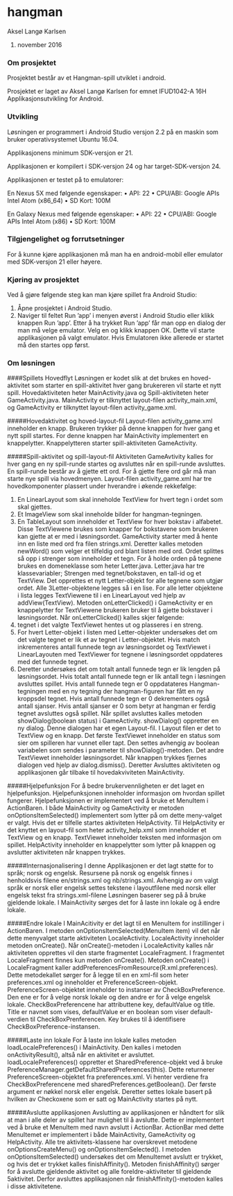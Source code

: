 # hangman

Aksel Langø Karlsen

1. november 2016

### Om prosjektet
Prosjektet består av et Hangman-spill utviklet i android.

Prosjektet er laget av Aksel Langø Karlsen for emnet IFUD1042-A 16H
Applikasjonsutvikling for Android.

### Utvikling
Løsningen er programmert i Android Studio versjon 2.2 på en maskin som bruker
operativsystemet Ubuntu 16.04.

Applikasjonens minimum SDK-versjon er 21.

Applikasjonen er kompilert i SDK-versjon 24 og har target-SDK-versjon 24.

Applikasjonen er testet på to emulatorer:

En Nexus 5X med følgende egenskaper:
• API: 22
• CPU/ABI: Google APIs Intel Atom (x86_64)
• SD Kort: 100M

En Galaxy Nexus med følgende egenskaper:
• API: 22
• CPU/ABI: Google APIs Intel Atom (x86)
• SD Kort: 100M

### Tilgjengelighet og forrutsetninger
For å kunne kjøre applikasjonen må man ha en android-mobil eller emulator med
SDK-versjon 21 eller høyere.

### Kjøring av prosjektet
Ved å gjøre følgende steg kan man kjøre spillet fra Android Studio:
1. Åpne prosjektet i Android Studio.
2. Naviger til feltet Run ’app’ i menyen øverst i Android Studio eller klikk
knappen Run ’app’.
Etter å ha trykket Run ’app’ får man opp en dialog der man må velge
emulator. Velg en og klikk knappen OK. Dette vil starte applikasjonen på
valgt emulator. Hvis Emulatoren ikke allerede er startet må den startes opp
først.

### Om løsningen

####Spillets Hovedflyt
Løsningen er kodet slik at det brukes en hoved-aktivitet som starter en
spill-aktivitet hver gang brukereren vil starte et nytt spill. Hovedaktiviteten heter
MainActivity.java og Spill-aktiviteten heter GameActivity.java. MainActivity er
tilknyttet layout-filen activity_main.xml, og GameActivity er tilknyttet
layout-filen activity_game.xml.

#####Hovedaktivitet og hoved-layout-fil
Layout-filen activity_game.xml inneholder en knapp. Brukeren trykker på denne
knappen for hver gang et nytt spill startes. For denne knappen har MainActivity
implementert en knappelytter. Knappelytteren starter spill-aktiviteten
GameActivity.

#####Spill-aktivitet og spill-layout-fil
Aktiviteten GameAvtivity kalles for hver gang en ny spill-runde startes og
avsluttes når en spill-runde avsluttes. En spill-runde består av å gjette ett ord.
For å gjette flere ord går må man starte nye spill via hovedmenyen.
Layout-filen activity_game.xml har tre hovedkomponenter plassert under
hverandre i økende rekkefølge:
1. En LinearLayout som skal inneholde TextView for hvert tegn i ordet som
skal gjettes.
2. Et ImageView som skal inneholde bilder for hangman-tegningen.
3. En TableLayout som inneholder et TextView for hver bokstav i alfabetet.
Disse TextViewene brukes som knapper for bokstavene som brukeren kan
gjette at er med i løsningsordet.
GameActivity starter med å hente inn en liste med ord fra filen strings.xml.
Deretter kalles metoden newWord() som velger et tilfeldig ord blant listen med
ord. Ordet splittes så opp i strenger som inneholder et tegn. For å holde orden på
tegnene brukes en domeneklasse som heter Letter.java. Letter.java har tre
klassevariabler; Strengen med tegnet/bokstaven, en tall-id og et TextView. Det
opprettes et nytt Letter-objekt for alle tegnene som utgjør ordet. Alle
3Letter-objektene legges så i en lise. For alle letter objektene i lista legges
TextViewene til i en LinearLayout ved hjelp av addView(TextView).
Metoden onLetterClicked() i GameActivity er en knappelytter for TextViewene
brukeren bruker til å gjette bokstaver i løsningsordet. Når onLetterClicked()
kalles skjer følgende:
1. tegnet i det valgte TextViewet hentes ut og plasseres i en streng.
2. For hvert Letter-objekt i listen med Letter-objekter undersøkes det om det
valgte tegnet er lik et av tegnet i Letter-objektet. Hvis match inkrementeres
antall funnede tegn av løsningsordet og TextViewet i LinearLayouten med
TextViewer for tegnene i løsningsordet oppdateres med det funnede tegnet.
3. Deretter undersøkes det om totalt antall funnede tegn er lik lengden på
løsningsordet. Hvis totalt antall funnede tegn er lik antall tegn i løsningen
avsluttes spillet. Hvis antall funnede tegn er 0 oppdatateres
Hangman-tegningen med en ny tegning der hangman-figuren har fått en ny
kroppsdel tegnet. Hvis antall funnede tegn er 0 dekrementers også antall
sjanser. Hvis antall sjanser er 0 som betyr at hangman er ferdig tegnet
avsluttes også spillet.
Når spillet avsluttes kalles metoden showDialog(boolean status) i GameActivity.
showDialog() oppretter en ny dialog. Denne dialogen har et egen Layout-fil. I
Layout filen er det to TextView og en knapp. Det første TextViewet inneholder
en status som sier om spilleren har vunnet eller tapt. Den settes avhengig av
boolean variabelen som sendes i parameter til showDialog()-metoden. Det andre
TextViewet inneholder løsningsordet. Når knappen trykkes fjernes dialogen ved
hjelp av dialog.dismiss(). Deretter Avsluttes aktiviteten og applikasjonen går
tilbake til hovedakviviteten MainActivity.

#####Hjelpefunksjon
For å bedre brukervennligheten er det laget en hjelpefunksjon. Hjelpefunksjonen
inneholder informasjon om hvordan spillet fungerer. Hjelpefunksjonen er
implementert ved å bruke et MenuItem i ActionBaren. I både MainActivity og
GameActivity er metoden onOptionsItemSelected() implementert som lytter på
om dette meny-valget er valgt. Hvis det er tilfelle startes aktiviteten HelpActivity.
Til HelpActivity er det knyttet en layout-fil som heter activity_help.xml som
inneholder et TextView og en knapp. TextViewet inneholder teksten med
informasjon om spillet. HelpActivity inneholder en knappelytter som lytter på
knappen og avslutter aktiviteten når knappen trykkes.

#####Internasjonalisering
I denne Applikasjonen er det lagt støtte for to språk; norsk og engelsk. Resursene
på norsk og engelsk finnes i henholdsvis filene en/strings.xml og nb/strings.xml.
Avhengig av om valgt språk er norsk eller engelsk settes tekstene i layoutfilene
med norsk eller engelsk tekst fra strings.xml-filene
Løsningen baserer seg på å bruke gjeldende lokale. I MainActivity sørges det for
å laste inn lokale og å endre lokale.

#####Endre lokale
I MainAcitivity er det lagt til en MenuItem for instillinger i ActionBaren. I
metoden onOptionsItemSelected(MenuItem item) vil det når dette menyvalget
starte aktiviteten LocaleActivity. LocaleActivity inneholder metoden onCreate().
Når onCreate()-metoden i LocaleActivity kalles når aktiviteten opprettes vil den
starte fragmentet LocaleFragment. I fragmentet LocaleFragment finnes kun
metoden onCreate(). Metoden onCreate() i LocaleFragment kaller
addPreferencesFromResource(R.xml.preferences). Dette metodekallet sørger for å
legge til en en xml-fil som heter preferences.xml og inneholder et
PreferenceScreen-objekt. PreferenceScreen-objektet inneholder to instanser av
CheckBoxPreference. Den ene er for å velge norsk lokale og den andre er for å
velge engelsk lokale. CheckBoxPreferencene har attributtene key, defaultValue og
title. Title er navnet som vises, defaultValue er en boolean som viser
default-verdien til CheckBoxPrenferencen. Key brukes til å identifisere
CheckBoxPreference-instansen.

#####Laste inn lokale
For å laste inn lokale kalles metoden loadLocalePreferences() i MainActivity. Den
kalles i metoden onActivityResult(), altså når en aktivitet er avsluttet.
loadLocalePreferences() oppretter et SharedPreference-objekt ved å bruke
PreferenceManager.getDefaultSharedPreferences(this). Dette returnerer
PreferenceScreen-objektet fra preferences.xml. Vi henter verdiene fra
CheckBoxPreferencene med sharedPreferences.getBoolean(). Der første argument
er nøkkel norsk eller engelsk. Deretter settes lokale basert på hvilken av
Checkoxene som er satt og MainActivity startes på nytt.

#####Avslutte applikasjonen
Avslutting av applikasjonen er håndtert for slik at man i alle deler av spillet har
mulighet til å avslutte. Dette er implementert ved å bruke et MenuItem med
navn avslutt i ActionBar. ActionBar med dette MenuItemet er implementert i
både MainActivity, GameActivity og HelpActivity. Alle tre aktivitets-klassene
har overskrevet metodene onOptionsCreateMenu() og onOptionsItemSelected(). I
metoden onOptionsItemSelected() undersøkes det om MenuItemet avslutt er
trykket, og hvis det er trykket kalles finishAffinity(). Metoden finishAffinity()
sørger for å avslutte gjeldende aktivitet og alle foreldre-aktiviteter til gjeldende
5aktivitet. Derfor avsluttes applikasjonen når finishAffinity()-metoden kalles i
disse aktivitetene.

